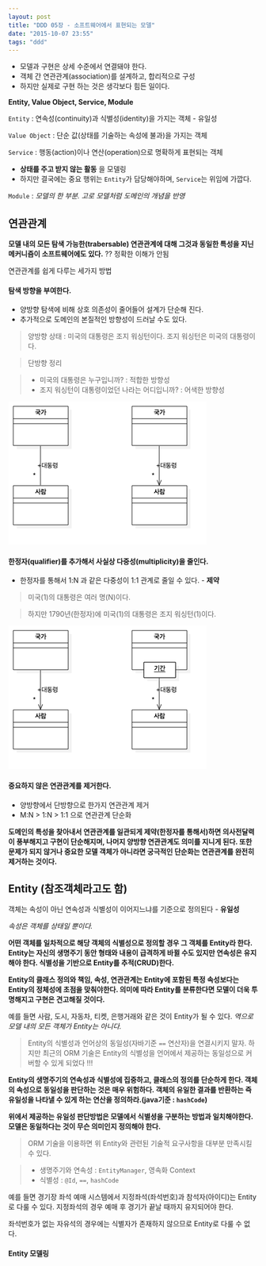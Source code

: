 ```yaml
---
layout: post
title: "DDD 05장 - 소프트웨어에서 표현되는 모델"
date: "2015-10-07 23:55"
tags: "ddd"
---
```


- 모델과 구현은 상세 수준에서 연결돼야 한다.
- 객체 간 연관관계(association)를 설계하고, 합리적으로 구성
 - 하지만 실제로 구현 하는 것은 생각보다 힘든 일이다.

**Entity, Value Object, Service, Module**

`Entity` : 연속성(continuity)과 식별성(identity)을 가지는 객체 - 유일성

`Value Object` : 단순 값(상태를 기술하는 속성에 불과)을 가지는 객체

`Service` : 행동(action)이나 연산(operation)으로 명확하게 표현되는 객체

 - **상태를 주고 받지 않는 활동** 을 모델링
 - 하지만 결국에는 중요 행위는 `Entity`가 담당해야하며, `Service`는 위임에 가깝다.

`Module` : _모델의 한 부분. 고로 모델처럼 도메인의 개념을 반영_

## 연관관계

**모델 내의 모든 탐색 가능한(trabersable) 연관관계에 대해 그것과 동일한 특성을 지닌 메커니즘이 소프트웨어에도 있다.**
?? 정확한 이해가 안됨

연관관계를 쉽게 다루는 세가지 방법

#### 탐색 방향을 부여한다.
 - 양방향 탐색에 비해 상호 의존성이 줄어들어 설계가 단순해 진다.
 - 추가적으로 도메인의 본질적인 방향성이 드러날 수도 있다.

> 양방향 상태 : 미국의 대통령은 조지 워싱턴이다. 조지 워싱턴은 미국의 대통령이다.

> 단방향 정리

> - 미국의 대통령은 누구입니까? : 적합한 방향성
> - 조지 워싱턴이 대통령이었던 나라는 어디입니까? : 어색한 방향성

![어떤 탐색 방향은 도메인의 본연적인 특성을 반영하기도 한다.](/images/2015/10/DDD-5-1.png)

#### 한정자(qualifier)를 추가해서 사실상 다중성(multiplicity)을 줄인다.
 - 한정자를 통해서 1:N 과 같은 다중성이 1:1 관계로 줄일 수 있다. - **제약**

> 미국(1)의 대통령은 여러 명(N)이다.

> 하지만 1790년(한정자)에 미국(1)의 대통령은 조지 워싱턴(1)이다.

![제약이 더해진 연관관계는 더 많은 지식과 실제적인 설계를 전해준다.](/images/2015/10/DDD-5-2.png)

#### 중요하지 않은 연관관계를 제거한다.
 - 양방향에서 단방향으로 한가지 연관관계 제거
 - M:N > 1:N > 1:1 으로 연관관계 단순화

**도메인의 특성을 찾아내서 연관관계를 일관되게 제약(한정자를 통해서)하면 의사전달력이 풍부해지고 구현이 단순해지며,
나머지 양방향 연관관계도 의미를 지니게 된다.
또한 문제가 되지 않거나 중요한 모델 객체가 아니라면 궁극적인 단순화는 연관관계를 완전히 제거하는 것이다.**

## Entity (참조객체라고도 함)

객체는 속성이 아닌 연속성과 식별성이 이어지느냐를 기준으로 정의된다 - **유일성**

_속성은 객체를 상태일 뿐이다._

**어떤 객체를 일차적으로 해당 객체의 식별성으로 정의할 경우 그 객체를 Entity라 한다.
Entity는 자신의 생명주기 동안 형태와 내용이 급격하게 바뀔 수도 있지만 연속성은 유지해야 한다.
식별성을 기반으로 Entity를 추적(CRUD)한다.**

**Entity의 클래스 정의와 책임, 속성, 연관관계는 Entity에 포함된 특정 속성보다는 Entity의 정체성에 초점을 맞춰야한다.
의미에 따라 Entity를 분류한다면 모델이 더욱 투명해지고 구현은 견고해질 것이다.**

예를 들면 사람, 도시, 자동차, 티켓, 은행거래와 같은 것이 Entity가 될 수 있다.
_역으로 모델 내의 모든 객체가 Entity는 아니다._

> Entity의 식별성과 언어상의 동일성(자바기준 `==` 연산자)을 연결시키지 말자. 하지만 최근의 ORM 기술은 Entity의 식별성을 언어에서 제공하는 동일성으로 커버할 수 있게 되었다 !!!

**Entity의 생명주기의 연속성과 식별성에 집중하고, 클래스의 정의를 단순하게 한다. 객체의 속성으로 동일성을 판단하는 것은 매우 위험하다.
객체의 유일한 결과를 반환하는 즉 유일성을 나타낼 수 있게 하는 연산을 정의하라.(java기준 : `hashCode`)**

**위에서 제공하는 유일성 판단방법은 모델에서 식별셩을 구분하는 방법과 일치해야한다. 모델은 동일하다는 것이 무슨 의미인지 정의해야 한다.**

> ORM 기술을 이용하면 위 Entity와 관련된 기술적 요구사항을 대부분 만족시킬 수 있다.

> - 생명주기와 연속성 : `EntityManager`, 영속화 Context
> - 식별성 : `@Id`, `==`, `hashCode`

예를 들면 경기장 좌석 예매 시스템에서 지정좌석(좌석번호)과 참석자(아이디)는 Entity로 다룰 수 있다.
지정좌석의 경우 예매 후 경기가 끝날 때까지 유지되어야 한다.

좌석번호가 없는 자유석의 경우에는 식별자가 존재하지 않으므로 Entity로 다룰 수 없다.

#### Entity 모델링
